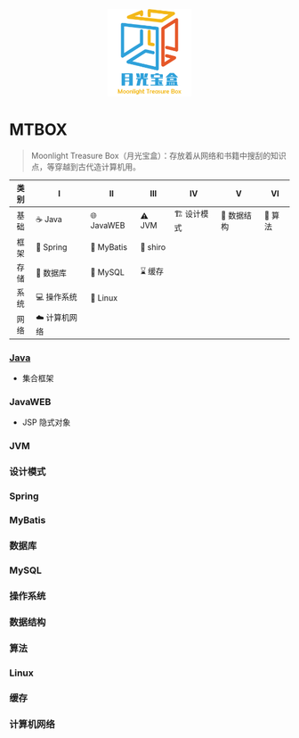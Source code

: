 


<div align="center">
    <a href="https://github.com/Angus-Liu/MTBOX">
        <img src="./assets/logo.png" width="150" alt="Moonlight treasure box"/>
    </a>
</div>

# MTBOX

> Moonlight Treasure Box（月光宝盒）：存放着从网络和书籍中搜刮的知识点，等穿越到古代造计算机用。

| 类别 |      Ⅰ      |               Ⅱ               |    Ⅲ    |                  Ⅳ                  |    Ⅴ    |    Ⅵ    |
|   :---:  |  -----------  |  ----------------------------  |  -------  |  ----------------------------------  |  ------  |  -------  |
|   基础   | :coffee: Java | :globe_with_meridians: JavaWEB | :warning:  JVM |   :building_construction: 设计模式 | :straight_ruler: 数据结构 | :triangular_ruler: 算法 |
| 框架 | :leaves: Spring | :baby_chick: MyBatis | :no_entry_sign: shiro |  |  |  |
| 存储 | :floppy_disk: 数据库 | :dolphin: MySQL | :hourglass: 缓存 |  |  |  |
| 系统 | :computer: 操作系统 | :penguin: Linux |  |  |  |  |
| 网络 | ☁️ 计算机网络 |  |  |  |  |  |



### [Java](./docs/Java.md)

+ 集合框架

### JavaWEB

+ JSP 隐式对象

### JVM

### 设计模式

### Spring

### MyBatis

###  数据库

### MySQL

### 操作系统

### 数据结构

### 算法

### Linux

### 缓存

### 计算机网络

